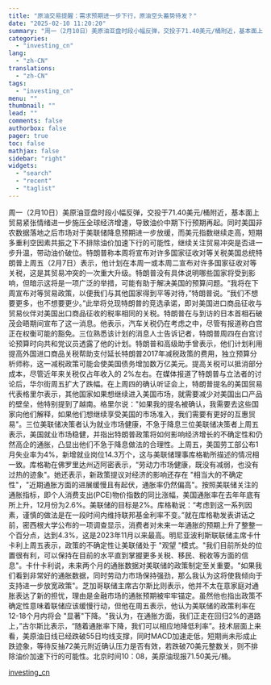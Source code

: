 ```yaml
---
title: "原油交易提醒：需求预期进一步下行，原油空头蓄势待发？"
date: "2025-02-10 11:20:20"
summary: "周一（2月10日）美原油亚盘时段小幅反弹，交投于71.40美元/桶附近，基本面上贸易紧张情绪进一步施..."
categories:
  - "investing_cn"
lang:
  - "zh-CN"
translations:
  - "zh-CN"
tags:
  - "investing_cn"
menu: ""
thumbnail: ""
lead: ""
comments: false
authorbox: false
pager: true
toc: false
mathjax: false
sidebar: "right"
widgets:
  - "search"
  - "recent"
  - "taglist"
---
```


周一（2月10日）美原油亚盘时段小幅反弹，交投于71.40美元/桶附近，基本面上贸易紧张情绪进一步施压全球经济增速，导致油价中期下行预期再起。同时美国非农数据落地之后市场对于美联储降息预期进一步放缓，而美元指数继续走高，短期多重利空因素共振之下不排除油价加速下行的可能性，继续关注贸易冲突是否进一步升温，带动油价破位。特朗普称本周将宣布对许多国家征收对等关税美国总统特朗普上周五（2月7日）表示，他计划在本周一或本周二宣布对许多国家征收对等关税，这是其贸易冲突的一次重大升级。特朗普没有具体说明哪些国家将受到影响，但暗示这将是一项广泛的举措，可能有助于解决美国的预算问题。“我将在下周宣布对等贸易政策，以便我们与其他国家得到平等对待，”特朗普说。“我们不想要更多，也不想要更少。”此举将兑现特朗普的竞选承诺，即对美国进口商品征收与贸易伙伴对美国出口商品征收的税率相同的关税。特朗普在与到访的日本首相石破茂会晤期间宣布了这一消息。他表示，汽车关税仍在考虑之中，尽管有报道称白宫正在权衡可能的豁免。三位熟悉该计划的消息人士告诉记者，特朗普周四在白宫讨论预算时向共和党议员透露了他的计划。特朗普和高级助手曾表示，他们计划利用提高外国进口商品关税帮助支付延长特朗普2017年减税政策的费用，独立预算分析师称，这一减税政策可能会使美国债务增加数万亿美元。提高关税可以抵消部分成本，尽管近年来关税仅占年收入的 2%左右。在媒体报道了特朗普与立法者的讨论后，华尔街周五扩大了跌幅。在上周四的确认听证会上，特朗普提名的美国贸易代表格里尔表示，其他国家如果想继续进入美国市场，就需要减少对美国出口产品的壁垒，他特别提到了越南。格里尔说："如果我的提名被确认，我需要去这些国家向他们解释，如果他们想继续享受美国的市场准入，我们需要有更好的互惠贸易"。三位美联储决策者认为就业市场健康，不急于降息三位美联储决策者上周五表示，美国就业市场稳健，并指出特朗普政策将如何影响经济增长的不确定性和仍然高企的通胀，凸显出他们不急于降息做法的合理性。上周五，美国劳工部公布1月失业率为4%，新增就业岗位14.3万个，这与美联储理事库格勒所描述的情况相一致。库格勒在佛罗里达州迈阿密表示，“劳动力市场健康，既没有减弱，也没有过热的迹象"。她还表示，新政策提议对经济的影响还存在 "相当大的不确定性"，"近期通胀方面的进展缓慢且有起伏，通胀率仍然偏高"。按照美联储关注的通胀指标，即个人消费支出(PCE)物价指数的同比涨幅，美国通胀率在去年年底有所上升，12月份为2.6%。美联储的目标是2%。库格勒说：“考虑到这一系列因素，谨慎的做法是在一段时间内维持联邦基金利率不变。”就在库格勒发表讲话之前，密西根大学公布的一项调查显示，消费者对未来一年通胀的预期上升了整整一个百分点，达到4.3%，这是2023年11月以来最高。明尼亚波利斯联联储主席卡什卡利上周五表示，政策的不确定性让美联储处于 "观望 "模式。"我们目前所处的位置很有利，可以保持在目前的水平直到掌握更多关税、移民、税收等方面的信息"。卡什卡利说，未来两个月的通胀数据对美联储的政策制定至关重要。"如果我们看到非常好的通胀数据，同时劳动力市场保持强劲，那么我认为这将使我倾向于支持进一步放宽政策"。芝加哥联储主席古尔斯比则表示，他并不太在意家庭对通胀表达了新的担忧，理由是金融市场的通胀预期被牢牢锚定。虽然他也指出政策不确定性意味着联储应该缓慢行动，但他在周五表示，他认为美联储的政策利率在12-18个月内将会 "显著"下降。"我认为，在通胀方面，我们正走在回归2%的道路上，”古尔斯比表示，“随着通胀率下降，我们可以相应地降低利率”。技术层面上来看，美原油日线已经跌破55日均线支撑，同时MACD加速走低，短期尚未形成止跌迹象，等待反抽72美元附近确认压力是否有效，若跌破70美元整数关，则不排除油价加速下行的可能性。北京时间10：08，美原油现报71.50美元/桶。

[investing_cn](https://cn.investing.com/news/commodities-news/article-2663611)
